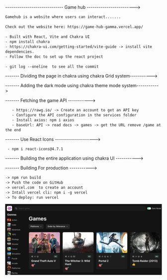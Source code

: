 ----------------------------- Game hub ------------------------>
  
    Gamehub is a website where users can interact.......

    Check out the website here: https://game-hub-gamma.vercel.app/

    - Built with React, Vite and Chakra UI
    - npm install chakra
    - https://chakra-ui.com/getting-started/vite-guide -> install vite dependencies.
    - Follow the doc to set up the react project

    - git log --oneline  to see all the commit 

------- Dividing the page in chakra using chakra Grid system----------->

------- Adding the dark mode using chakra theme mode system----------->

------- Fetching the game API ----------->
 
       - https://rawg.io/ -> Create an account to get an API key
       - Configure the API configuration in the services folder
       - Install axios: npm i axios
       - baseUrl: API -> read docs -> games -> get the URL remove /game at the end

------- Use React Icons -------------------->

     - npm i react-icons@4.7.1

------- Building the entire application using chakra UI ----------->

------- Building For production ----------->

    -> npm run build
    -> Push the code on GitHub
    -> vercel.com  to create an account
    -> Intall vercel cli: npm i -g vercel
    -> To deploy: run vercel

<img src="/src/assets/sc1.png" alt="Alt Gamehub">

